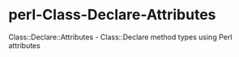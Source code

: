 # perl-Class-Declare-Attributes
Class::Declare::Attributes - Class::Declare method types using Perl attributes
